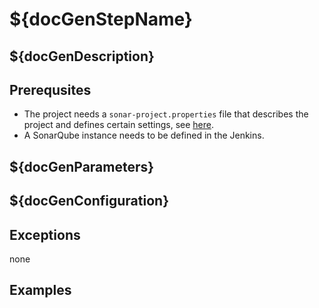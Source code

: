 # ${docGenStepName}

## ${docGenDescription}

## Prerequsites

- The project needs a `sonar-project.properties` file that describes the project and defines certain settings, see [here](https://docs.sonarqube.org/display/SCAN/Advanced+SonarQube+Scanner+Usages#AdvancedSonarQubeScannerUsages-Multi-moduleProjectStructure).
- A SonarQube instance needs to be defined in the Jenkins.

## ${docGenParameters}

## ${docGenConfiguration}

## Exceptions

none

## Examples
